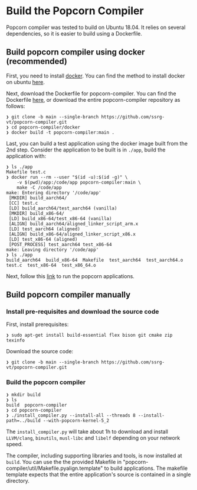 # Build the Popcorn Compiler

Popcorn compiler was tested to build on Ubuntu 18.04. It relies on several dependencies, so it is easier to build using a Dockerfile.

## Build popcorn compiler using docker (recommended)
First, you need to install [docker](https://docs.docker.com/engine/install/). You can find the method to install docker on ubuntu [here](https://docs.docker.com/engine/install/ubuntu/).

Next, download the Dockerfile for popcorn-compiler. You can find the Dockerfile [here](https://raw.githubusercontent.com/ssrg-vt/popcorn-compiler/main/docker/Dockerfile), or download the entire popcorn-compiler repository as follows:
```
❯ git clone -b main --single-branch https://github.com/ssrg-vt/popcorn-compiler.git
❯ cd popcorn-compiler/docker
❯ docker build -t popcorn-compiler:main .
```
Last, you can build a test application using the docker image built from the 2nd step. Consider the application to be built is in `./app`, build the application with:
```
❯ ls ./app
Makefile test.c
❯ docker run --rm --user "$(id -u):$(id -g)" \
    -v $(pwd)/app:/code/app popcorn-compiler:main \
    make -C /code/app
make: Entering directory '/code/app'
 [MKDIR] build_aarch64/
 [CC] test.c
 [LD] build_aarch64/test_aarch64 (vanilla)
 [MKDIR] build_x86-64/
 [LD] build_x86-64/test_x86-64 (vanilla)
 [ALIGN] build_aarch64/aligned_linker_script_arm.x
 [LD] test_aarch64 (aligned)
 [ALIGN] build_x86-64/aligned_linker_script_x86.x
 [LD] test_x86-64 (aligned)
 [POST_PROCESS] test_aarch64 test_x86-64
make: Leaving directory '/code/app'
❯ ls ./app
build_aarch64  build_x86-64  Makefile  test_aarch64  test_aarch64.o  test.c  test_x86-64  test_x86_64.o
```

Next, follow this [link](run_applications#run-the-pingpong-application) to run the popcorn applications.

## Build popcorn compiler manually
### Install pre-requisites and download the source code
First, install prerequisites:
```
❯ sudo apt-get install build-essential flex bison git cmake zip texinfo
```
Download the source code:
```
❯ git clone -b main --single-branch https://github.com/ssrg-vt/popcorn-compiler.git
```
### Build the popcorn compiler
```
❯ mkdir build
❯ ls
build  popcorn-compiler
❯ cd popcorn-compiler
❯ ./install_compiler.py --install-all --threads 8 --install-path=../build --with-popcorn-kernel-5_2
```
The `install_compiler.py` will take about 1h to download and install `LLVM/clang`, `binutils`, `musl-libc` and `libelf` depending on your network speed.

The compiler, including supporting libraries and tools, is now installed at `build`. You can use the the provided Makefile in "popcorn-compiler/util/Makefile.pyalign.template" to build applications. The makefile template expects that the entire application's source is contained in a single directory.

